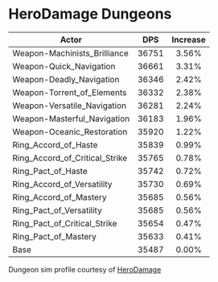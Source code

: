 # HeroDamage Dungeons
| Actor | DPS | Increase |
|---|:---:|:---:|
|Weapon-Machinists_Brilliance|36751|3.56%|
|Weapon-Quick_Navigation|36661|3.31%|
|Weapon-Deadly_Navigation|36346|2.42%|
|Weapon-Torrent_of_Elements|36332|2.38%|
|Weapon-Versatile_Navigation|36281|2.24%|
|Weapon-Masterful_Navigation|36183|1.96%|
|Weapon-Oceanic_Restoration|35920|1.22%|
|Ring_Accord_of_Haste|35839|0.99%|
|Ring_Accord_of_Critical_Strike|35765|0.78%|
|Ring_Pact_of_Haste|35742|0.72%|
|Ring_Accord_of_Versatility|35730|0.69%|
|Ring_Accord_of_Mastery|35685|0.56%|
|Ring_Pact_of_Versatility|35685|0.56%|
|Ring_Pact_of_Critical_Strike|35654|0.47%|
|Ring_Pact_of_Mastery|35633|0.41%|
|Base|35487|0.00%|

 Dungeon sim profile courtesy of [HeroDamage](https://www.herodamage.com/)